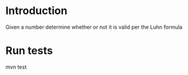 # Introduction
Given a number determine whether or not it is valid per the Luhn formula

# Run tests
mvn test
